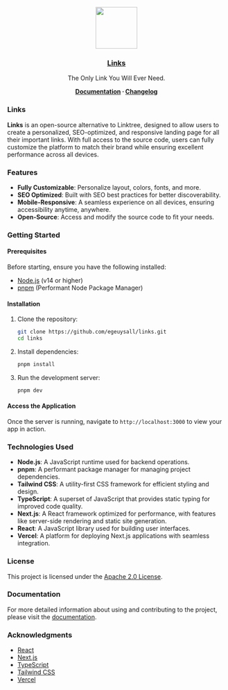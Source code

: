 <p align="center">
  <a href="https://www.links.egeuysal.com/">
    <img src="https://res.cloudinary.com/ddjnqljd8/image/upload/v1743177379/links.png" height="96">
    <h3 align="center">Links</h3>
  </a>
</p>

<p align="center">
  The Only Link You Will Ever Need.
</p>

<p align="center">
  <strong>
    <a href="https://www.links.egeuysal.com/docs/getting-started">Documentation</a> ∙ 
    <a href="https://www.links.egeuysal.com/docs/changelog">Changelog</a>
  </strong>
</p>

### Links

**Links** is an open-source alternative to Linktree, designed to allow users to create a personalized, SEO-optimized, and responsive landing page for all their important links. With full access to the source code, users can fully customize the platform to match their brand while ensuring excellent performance across all devices.

### Features

- **Fully Customizable**: Personalize layout, colors, fonts, and more.
- **SEO Optimized**: Built with SEO best practices for better discoverability.
- **Mobile-Responsive**: A seamless experience on all devices, ensuring accessibility anytime, anywhere.
- **Open-Source**: Access and modify the source code to fit your needs.

### Getting Started

#### Prerequisites

Before starting, ensure you have the following installed:
- [Node.js](https://nodejs.org/) (v14 or higher)
- [pnpm](https://pnpm.io/) (Performant Node Package Manager)

#### Installation

1. Clone the repository:

   ```bash
   git clone https://github.com/egeuysall/links.git
   cd links
   ```

2. Install dependencies:

   ```bash
   pnpm install
   ```

3. Run the development server:

   ```bash
   pnpm dev
   ```

#### Access the Application

Once the server is running, navigate to `http://localhost:3000` to view your app in action.

### Technologies Used

- **Node.js**: A JavaScript runtime used for backend operations.
- **pnpm**: A performant package manager for managing project dependencies.
- **Tailwind CSS**: A utility-first CSS framework for efficient styling and design.
- **TypeScript**: A superset of JavaScript that provides static typing for improved code quality.
- **Next.js**: A React framework optimized for performance, with features like server-side rendering and static site generation.
- **React**: A JavaScript library used for building user interfaces.
- **Vercel**: A platform for deploying Next.js applications with seamless integration.

### License

This project is licensed under the [Apache 2.0 License](LICENSE).

### Documentation

For more detailed information about using and contributing to the project, please visit the [documentation](https://www.links.egeuysal.com/docs/getting-started).

### Acknowledgments

- [React](https://reactjs.org/)
- [Next.js](https://nextjs.org/)
- [TypeScript](https://www.typescriptlang.org/)
- [Tailwind CSS](https://tailwindcss.com/)
- [Vercel](https://vercel.com/)
